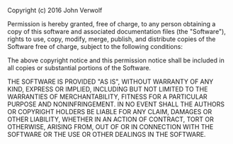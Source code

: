
Copyright (c) 2016 John Verwolf

Permission is hereby granted, free of charge, to any person obtaining a copy
of this software and associated documentation files (the "Software"), rights
to use, copy, modify, merge, publish, and distribute copies of the Software free 
of charge, subject to the following conditions:

The above copyright notice and this permission notice shall be included in all
copies or substantial portions of the Software.

THE SOFTWARE IS PROVIDED "AS IS", WITHOUT WARRANTY OF ANY KIND, EXPRESS OR
IMPLIED, INCLUDING BUT NOT LIMITED TO THE WARRANTIES OF MERCHANTABILITY,
FITNESS FOR A PARTICULAR PURPOSE AND NONINFRINGEMENT. IN NO EVENT SHALL THE
AUTHORS OR COPYRIGHT HOLDERS BE LIABLE FOR ANY CLAIM, DAMAGES OR OTHER
LIABILITY, WHETHER IN AN ACTION OF CONTRACT, TORT OR OTHERWISE, ARISING FROM,
OUT OF OR IN CONNECTION WITH THE SOFTWARE OR THE USE OR OTHER DEALINGS IN THE
SOFTWARE.
